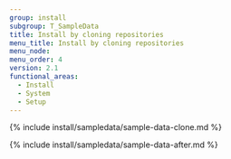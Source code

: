 ```yaml
---
group: install
subgroup: T_SampleData
title: Install by cloning repositories
menu_title: Install by cloning repositories
menu_node:
menu_order: 4
version: 2.1
functional_areas:
  - Install
  - System
  - Setup
---
```


{% include install/sampledata/sample-data-clone.md %}

{% include install/sampledata/sample-data-after.md %}
